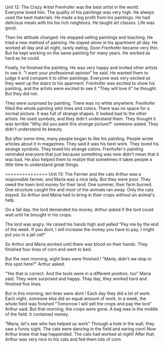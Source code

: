 Unit 12: The Crazy Artist
Frenhofer was the best artist in the world. Everyone loved him. The quality of his paintings was very high. He always used the best materials. He made a big profit from his paintings. He had delicious meals with his his rich neighbors. He taught art classes. Life was good.

Then his attitude changed. He stopped selling paintings and teaching. He tried a new method of painting. He stayed alone in his apartment all day. He worked all day and all night, rarely eating. Soon Frenhofer became very thin. But he kept working on the same painting for many years. He worked as hard as he could.

Finally, he finished the painting. He was very happy and invited other artists to see it. "I want your professional opinion" he said. He wanted them to judge it and compare it to other paintings. Everyone was very excited as they went up the stairs to his aparment. Frenhofer was excited to show his painting, and the artists were excited to see it "They will love it" he thought. But they did not.

They were surprised by painting. There was no white anywhere. Frenhofer filled the whole painting whit lines and colors. There was no space for a normal picture. It was full of strange shapes. It looked bad to the other artists. He used symbols, and they didn't understand them. They thought it was terrible "Why did you paint this strange picture?" someone asked. They didn't understand its beauty.

But after some time, many people began to like his painting. People wrote articles about it in magazines. They said it was his best work. They loved his strange symbols. They loved his strange colors. Frenhofer's painting reminded everyone that just because something was new didn't mean that it was bad. He also helped them to realize that sometimes it takes people a little time to understand great things.

===============
Unit 13: The Farmer and the cats
Arthur was a responsible farmer, and Maria was a nice lady. But they were poor. They owed the town lord money for their land. One summer, their farm  burned. One structure caught fire and most of the animals ran away. Only the cats stayed. So Arthur and Maria had to bring in thier crops without an animal's help.

On a fall day. the lord demanded his money. Arthur asked if the lord could wait until he brought in his crops.

The lord was angry. He raised his hands high and yelled "Pay me by the end of the week. If you dont, I will increase the money you have to pay. I might put you in a jail cell"

So Arthur and Maria worked until there was blood on their hands. They finished four lines of corn and went to bed.

But the next morning, eight lines were finished ! "Maria, didn't we stop in this spot here?"  Arthur asked.

"Yes that is correct. And the tools were in a different position, too" Maria said. They were surprised and happy. Thay day, they worked hard and finished five lines.

But in this morning, ten lines were dont ! Each day they did a lot of work. Each night, someone else did an equal amount of work. In a week, the whole field was finished "Tomorrow I will sell the crops and pay the lord" Arthur said. But that morning, the crops were gone. A bag was in the middle of the field. It contained money.

"Maria, let's see who has helped us work" Through a hole in the wall, they saw a funny sight. The cats were dancing in the field and earing corn! Now Arthur knew that hap happended. The cats had worked at night! After that, Arthur was very nice to his cats and fed them lots of corn